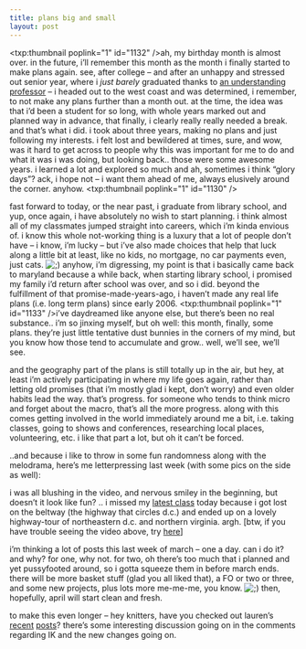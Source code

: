 ```yaml
---
title: plans big and small    
layout: post
---
```


<span class="pic"><txp:thumbnail poplink="1" id="1132" /></span>ah, my birthday month is almost over. in the future, i&#8217;ll remember this month as the month i finally started to make plans again. see, after college &#8211; and after an unhappy and stressed out senior year, where i *just barely* graduated thanks to [an understanding professor][1] &#8211; i headed out to the west coast and was determined, i remember, to not make any plans further than a month out. at the time, the idea was that i&#8217;d been a student for so long, with whole years marked out and planned way in advance, that finally, i clearly really really needed a break. and that&#8217;s what i did. i took about three years, making no plans and just following my interests. i felt lost and bewildered at times, sure, and wow, was it hard to get across to people why this was important for me to do and what it was i was doing, but looking back.. those were some awesome years. i learned a lot and explored so much and ah, sometimes i think &#8220;glory days&#8221;? ack, i hope not &#8211; i want them ahead of me, always elusively around the corner. anyhow. <span class="pic"><txp:thumbnail poplink="1" id="1130" /></span>

fast forward to today, or the near past, i graduate from library school, and yup, once again, i have absolutely no wish to start planning. i think almost all of my classmates jumped straight into careers, which i&#8217;m kinda envious of. i know this whole not-working thing is a luxury that a lot of people don&#8217;t have &#8211; i know, i&#8217;m lucky &#8211; but i&#8217;ve also made choices that help that luck along a little bit at least, like no kids, no mortgage, no car payments even, just cats. <img src="http://localhost:8888/wordpress/wp-includes/images/smilies/icon_wink.gif" alt=";)" class="wp-smiley" /> anyhow, i&#8217;m digressing, my point is that i basically came back to maryland because a while back, when starting library school, i promised my family i&#8217;d return after school was over, and so i did. beyond the fulfillment of that promise-made-years-ago, i haven&#8217;t made any real life plans (i.e. long term plans) since early 2006. <span class="pic"><txp:thumbnail poplink="1" id="1133" /></span>i&#8217;ve daydreamed like anyone else, but there&#8217;s been no real substance.. i&#8217;m so jinxing myself, but oh well: this month, finally, some plans. they&#8217;re just little tentative dust bunnies in the corners of my mind, but you know how those tend to accumulate and grow.. well, we&#8217;ll see, we&#8217;ll see.

and the geography part of the plans is still totally up in the air, but hey, at least i&#8217;m actively participating in where my life goes again, rather than letting old promises (that i&#8217;m mostly glad i kept, don&#8217;t worry) and even older habits lead the way. that&#8217;s progress. for someone who tends to think micro and forget about the macro, that&#8217;s all the more progress. along with this comes getting involved in the world immediately around me a bit, i.e. taking classes, going to shows and conferences, researching local places, volunteering, etc. i like that part a lot, but oh it can&#8217;t be forced. 

..and because i like to throw in some fun randomness along with the melodrama, here&#8217;s me letterpressing last week (with some pics on the side as well):

  
i was all blushing in the video, and nervous smiley in the beginning, but doesn&#8217;t it look like fun? .. i missed my [latest class][2] today because i got lost on the beltway (the highway that circles d.c.) and ended up on a lovely highway-tour of northeastern d.c. and northern virginia. argh. [btw, if you have trouble seeing the video above, try [here][3]]

i&#8217;m thinking a lot of posts this last week of march &#8211; one a day. can i do it? and why? for one, why not. for two, oh there&#8217;s too much that i planned and yet pussyfooted around, so i gotta squeeze them in before march ends. there will be more basket stuff (glad you all liked that), a FO or two or three, and some new projects, plus lots more me-me-me, you know. <img src="http://localhost:8888/wordpress/wp-includes/images/smilies/icon_wink.gif" alt=";)" class="wp-smiley" /> then, hopefully, april will start clean and fresh. 

to make this even longer &#8211; hey knitters, have you checked out lauren&#8217;s [recent][4] [posts][5]? there&#8217;s some interesting discussion going on in the comments regarding IK and the new changes going on.

 [1]: http://www.engin.swarthmore.edu/faculty/everbach/
 [2]: http://www.unionprintmakers.com/
 [3]: http://mellowtrouble.net/file_download/38
 [4]: http://almostfelted.knitblog.com/?p=723
 [5]: http://almostfelted.knitblog.com/?p=722
